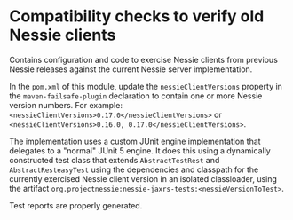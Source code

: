Compatibility checks to verify old Nessie clients
=================================================

Contains configuration and code to exercise Nessie clients from previous Nessie releases against
the current Nessie server implementation.

In the `pom.xml` of this module, update the `nessieClientVersions` property in the
`maven-failsafe-plugin` declaration to contain one or more Nessie version numbers. For example:
`<nessieClientVersions>0.17.0</nessieClientVersions>` or
`<nessieClientVersions>0.16.0, 0.17.0</nessieClientVersions>`.

The implementation uses a custom JUnit engine implementation that delegates to a "normal" JUnit 5
engine. It does this using a dynamically constructed test class that extends `AbstractTestRest` and
`AbstractResteasyTest` using the dependencies and classpath for the currently exercised Nessie client
version in an isolated classloader, using the artifact
`org.projectnessie:nessie-jaxrs-tests:<nessieVersionToTest>`.

Test reports are properly generated.
